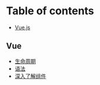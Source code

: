 # Table of contents

* [Vue.js](README.md)

## Vue

* [生命周期](vue/sheng-ming-zhou-qi.md)
* [语法](vue/untitled.md)
* [深入了解组件](vue/shen-ru-le-jie-zu-jian.md)


